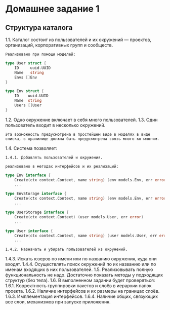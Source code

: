 # Домашнее задание 1

## Структура каталога
1.1. Каталог состоит из пользователей и их окружений — проектов, организаций, корпоративных групп и сообществ.

    Реализовано при помощи моделей:
    
```go
type User struct {
	ID     uuid.UUID
	Name   string
	Envs []Env
}

type Env struct {
	ID    uuid.UUID
	Name  string
	Users []User
}

```
1.2. Одно окружение включает в себя много пользователей.
1.3. Один пользователь входит в несколько окружений.

	Эта возможность предусмотрена в простейшем виде в моделях в виде списка, в хранилище должна быть предусмотрена связь много ко многим.

1.4. Система позволяет:

	1.4.1. Добавлять пользователей и окружения.

	реализовано в методах интерфейсов и их реализаций:
```go
type Env interface {
	Create(ctx context.Context, name string) (env models.Env, err error)
	...

type EnvStorage interface {
	Create(ctx context.Context, name string) (env models.Env, err error)
	...

type UserStorage interface {
	Create(ctx context.Context) (user models.User, err error)
	...

type User interface {
	Create(ctx context.Context, name string) (user models.User, err error)
	...

```

	1.4.2. Назначать и убирать пользователей из окружений.
	
1.4.3. Искать юзеров по имени или по названию окружения, куда они входят.
1.4.4. Осуществлять поиск окружений по их названию или по именам входящих в них пользователей.
1.5. Реализовывать полную функциональность не надо. Достаточно показать методы у подходящих структур (без тела).
1.6. В выполненном задании будет проверяться:
1.6.1. Корректность группировки пакетов и слоёв в иерархии папок проекта.
1.6.2. Наличие интерфейсов и их размеры на границах слоёв.
1.6.3. Имплементация интерфейсов.
1.6.4. Наличие общих, связующих все слои, механизмов при запуске приложения.